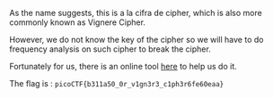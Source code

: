 As the name suggests, this is a la cifra de cipher, which is also more commonly known as Vignere Cipher.

However, we do not know the key of the cipher so we will have to do frequency analysis on such cipher to break the cipher.

Fortunately for us, there is an online tool [here](https://www.guballa.de/vigenere-solver) to help us do it. 

The flag is : `picoCTF{b311a50_0r_v1gn3r3_c1ph3r6fe60eaa}`